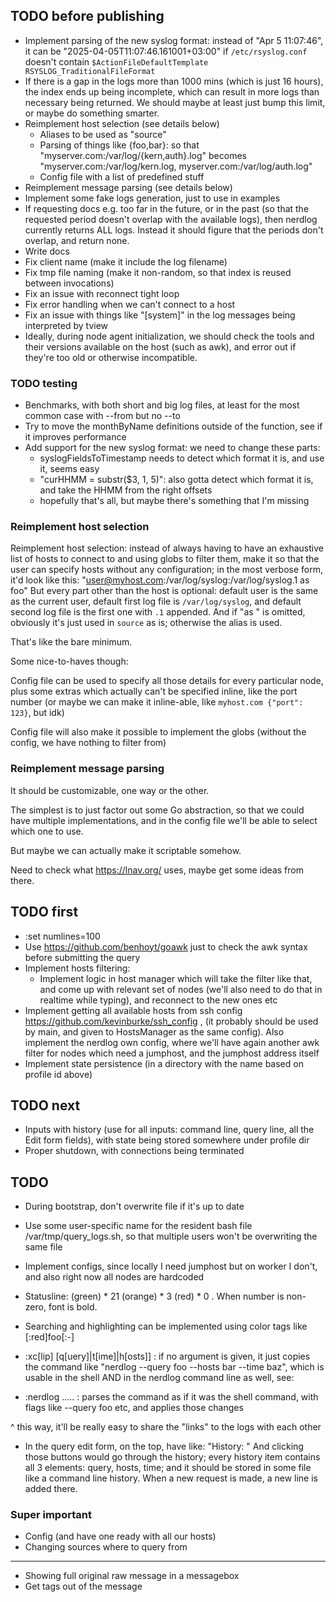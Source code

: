 ## TODO before publishing

- Implement parsing of the new syslog format: instead of "Apr  5 11:07:46",
  it can be "2025-04-05T11:07:46.161001+03:00" if `/etc/rsyslog.conf`
  doesn't contain `$ActionFileDefaultTemplate RSYSLOG_TraditionalFileFormat`
- If there is a gap in the logs more than 1000 mins (which is just 16 hours),
  the index ends up being incomplete, which can result in more logs than
  necessary being returned. We should maybe at least just bump this limit, or
  maybe do something smarter.
- Reimplement host selection (see details below)
  - Aliases to be used as "source"
  - Parsing of things like {foo,bar}: so that
    "myserver.com:/var/log/{kern,auth}.log" becomes
    "myserver.com:/var/log/kern.log, myserver.com:/var/log/auth.log"
  - Config file with a list of predefined stuff
- Reimplement message parsing (see details below)
- Implement some fake logs generation, just to use in examples
- If requesting docs e.g. too far in the future, or in the past (so that
  the requested period doesn't overlap with the available logs), then nerdlog
  currently returns ALL logs. Instead it should figure that the periods don't
  overlap, and return none.
- Write docs
- Fix client name (make it include the log filename)
- Fix tmp file naming (make it non-random, so that index is reused between
  invocations)
- Fix an issue with reconnect tight loop
- Fix error handling when we can't connect to a host
- Fix an issue with things like "[system]" in the log messages being interpreted
  by tview
- Ideally, during node agent initialization, we should check the tools and their
  versions available on the host (such as awk), and error out if they're too old
  or otherwise incompatible.

### TODO testing

- Benchmarks, with both short and big log files, at least for the most common case
  with --from but no --to
- Try to move the monthByName definitions outside of the function, see if it improves
  performance
- Add support for the new syslog format: we need to change these parts:
    - syslogFieldsToTimestamp needs to detect which format it is, and use it,
      seems easy
    - "curHHMM = substr($3, 1, 5)": also gotta detect which format it is, and
      take the HHMM from the right offsets
    - hopefully that's all, but maybe there's something that I'm missing

### Reimplement host selection

Reimplement host selection: instead of always having to have an exhaustive list
of hosts to connect to and using globs to filter them, make it so that the user
can specify hosts without any configuration; in the most verbose form, it'd look
like this: "user@myhost.com:/var/log/syslog:/var/log/syslog.1 as foo" But every part
other than the host is optional: default user is the same as the current user,
default first log file is `/var/log/syslog`, and default second log file is the
first one with `.1` appended. And if "as <something>" is omitted, obviously it's
just used in `source` as is; otherwise the alias is used.

That's like the bare minimum.

Some nice-to-haves though:

Config file can be used to specify all those details for every particular node,
plus some extras which actually can't be specified inline, like the port number
(or maybe we can make it inline-able, like `myhost.com {"port": 123}`, but idk)

Config file will also make it possible to implement the globs (without the
config, we have nothing to filter from)

### Reimplement message parsing

It should be customizable, one way or the other.

The simplest is to just factor out some Go abstraction, so that we could have
multiple implementations, and in the config file we'll be able to select which
one to use.

But maybe we can actually make it scriptable somehow.

Need to check what https://lnav.org/ uses, maybe get some ideas from there.

## TODO first

- :set numlines=100
- Use https://github.com/benhoyt/goawk just to check the awk syntax before
  submitting the query
- Implement hosts filtering:
  - Implement logic in host manager which will take the filter like that, and
    come up with relevant set of nodes (we'll also need to do that in realtime
    while typing), and reconnect to the new ones etc
- Implement getting all available hosts from ssh config
  https://github.com/kevinburke/ssh_config , (it probably should be used by
  main, and given to HostsManager as the same config). Also implement the nerdlog
  own config, where we'll have again another awk filter for nodes which need
  a jumphost, and the jumphost address itself
- Implement state persistence (in a directory with the name based on profile id
  above)

## TODO next

- Inputs with history (use for all inputs: command line, query line, all the
  Edit form fields), with state being stored somewhere under profile dir
- Proper shutdown, with connections being terminated

## TODO

- During bootstrap, don't overwrite file if it's up to date
- Use some user-specific name for the resident bash file
  /var/tmp/query_logs.sh, so that multiple users won't be overwriting the same
  file

- Implement configs, since locally I need jumphost but on worker I don't, and also
  right now all nodes are hardcoded

- Statusline: (green) * 21 (orange) * 3 (red) * 0 . When number is non-zero,
  font is bold.
- Searching and highlighting can be implemented using color tags like [:red]foo[:-]

- :xc[lip] [q[uery]|t[ime]|h[osts]] : if no argument is given, it just copies
  the command like "nerdlog --query foo --hosts bar --time baz", which is usable
  in the shell AND in the nerdlog command line as well, see:
- :nerdlog ..... : parses the command as if it was the shell command, with flags
  like --query foo etc, and applies those changes

^ this way, it'll be really easy to share the "links" to the logs with each other

- In the query edit form, on the top, have like:
  "History: <prev> <next>"
  And clicking those buttons would go through the history; every history item
  contains all 3 elements: query, hosts, time; and it should be stored in some
  file like a command line history. When a new request is made, a new line is
  added there.

### Super important

- Config (and have one ready with all our hosts)
- Changing sources where to query from

-----

- Showing full original raw message in a messagebox
- Get tags out of the message
